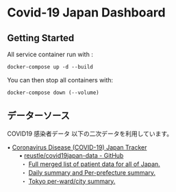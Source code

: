 # Covid-19 Japan Dashboard

## Getting Started

All service container run with :
                
```dockerfile
docker-compose up -d --build
```


You can then stop all containers with:
```dockerfile
docker-compose down (--volume)
```

## データーソース
COVID19 感染者データ
以下の二次データを利用しています。

• [Coronavirus Disease (COVID-19) Japan Tracker](https://covid19japan.com/) \
　　• [reustle/covid19japan-data - GitHub](https://github.com/reustle/covid19japan-data/)\
　　  ・ [Full merged list of patient data for all of Japan.](https://data.covid19japan.com/patient_data/latest.json)　\
　　  ・ [Daily summary and Per-prefecture summary.](https://data.covid19japan.com/summary/latest.json)\
　　  ・ [Tokyo per-ward/city summary.](https://data.covid19japan.com/tokyo/counts.json)

